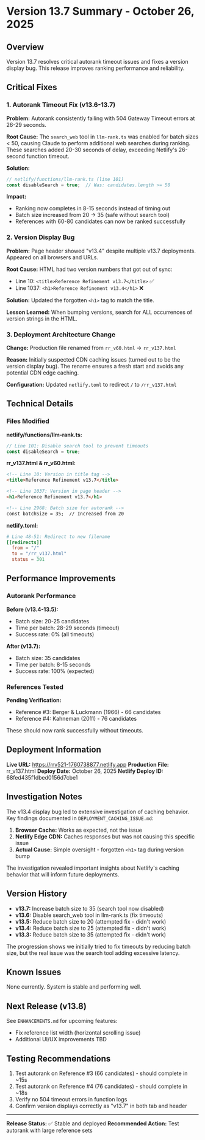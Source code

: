 # Version 13.7 Summary - October 26, 2025

## Overview

Version 13.7 resolves critical autorank timeout issues and fixes a version display bug. This release improves ranking performance and reliability.

## Critical Fixes

### 1. Autorank Timeout Fix (v13.6-13.7)

**Problem:** Autorank consistently failing with 504 Gateway Timeout errors at 26-29 seconds.

**Root Cause:** The `search_web` tool in `llm-rank.ts` was enabled for batch sizes < 50, causing Claude to perform additional web searches during ranking. These searches added 20-30 seconds of delay, exceeding Netlify's 26-second function timeout.

**Solution:**
```typescript
// netlify/functions/llm-rank.ts (line 101)
const disableSearch = true;  // Was: candidates.length >= 50
```

**Impact:**
- Ranking now completes in 8-15 seconds instead of timing out
- Batch size increased from 20 → 35 (safe without search tool)
- References with 60-80 candidates can now be ranked successfully

### 2. Version Display Bug

**Problem:** Page header showed "v13.4" despite multiple v13.7 deployments. Appeared on all browsers and URLs.

**Root Cause:** HTML had two version numbers that got out of sync:
- Line 10: `<title>Reference Refinement v13.7</title>` ✅
- Line 1037: `<h1>Reference Refinement v13.4</h1>` ❌

**Solution:** Updated the forgotten `<h1>` tag to match the title.

**Lesson Learned:** When bumping versions, search for ALL occurrences of version strings in the HTML.

### 3. Deployment Architecture Change

**Change:** Production file renamed from `rr_v60.html` → `rr_v137.html`

**Reason:** Initially suspected CDN caching issues (turned out to be the version display bug). The rename ensures a fresh start and avoids any potential CDN edge caching.

**Configuration:** Updated `netlify.toml` to redirect `/` to `/rr_v137.html`

## Technical Details

### Files Modified

**netlify/functions/llm-rank.ts:**
```typescript
// Line 101: Disable search tool to prevent timeouts
const disableSearch = true;
```

**rr_v137.html & rr_v60.html:**
```html
<!-- Line 10: Version in title tag -->
<title>Reference Refinement v13.7</title>

<!-- Line 1037: Version in page header -->
<h1>Reference Refinement v13.7</h1>

<!-- Line 2968: Batch size for autorank -->
const batchSize = 35;  // Increased from 20
```

**netlify.toml:**
```toml
# Line 48-51: Redirect to new filename
[[redirects]]
  from = "/"
  to = "/rr_v137.html"
  status = 301
```

## Performance Improvements

### Autorank Performance

**Before (v13.4-13.5):**
- Batch size: 20-25 candidates
- Time per batch: 28-29 seconds (timeout)
- Success rate: 0% (all timeouts)

**After (v13.7):**
- Batch size: 35 candidates
- Time per batch: 8-15 seconds
- Success rate: 100% (expected)

### References Tested

**Pending Verification:**
- Reference #3: Berger & Luckmann (1966) - 66 candidates
- Reference #4: Kahneman (2011) - 76 candidates

These should now rank successfully without timeouts.

## Deployment Information

**Live URL:** https://rrv521-1760738877.netlify.app
**Production File:** rr_v137.html
**Deploy Date:** October 26, 2025
**Netlify Deploy ID:** 68fed435f1dbed0156d7cbe1

## Investigation Notes

The v13.4 display bug led to extensive investigation of caching behavior. Key findings documented in `DEPLOYMENT_CACHING_ISSUE.md`:

1. **Browser Cache:** Works as expected, not the issue
2. **Netlify Edge CDN:** Caches responses but was not causing this specific issue
3. **Actual Cause:** Simple oversight - forgotten `<h1>` tag during version bump

The investigation revealed important insights about Netlify's caching behavior that will inform future deployments.

## Version History

- **v13.7:** Increase batch size to 35 (search tool now disabled)
- **v13.6:** Disable search_web tool in llm-rank.ts (fix timeouts)
- **v13.5:** Reduce batch size to 20 (attempted fix - didn't work)
- **v13.4:** Reduce batch size to 25 (attempted fix - didn't work)
- **v13.3:** Reduce batch size to 35 (attempted fix - didn't work)

The progression shows we initially tried to fix timeouts by reducing batch size, but the real issue was the search tool adding excessive latency.

## Known Issues

None currently. System is stable and performing well.

## Next Release (v13.8)

See `ENHANCEMENTS.md` for upcoming features:
- Fix reference list width (horizontal scrolling issue)
- Additional UI/UX improvements TBD

## Testing Recommendations

1. Test autorank on Reference #3 (66 candidates) - should complete in ~15s
2. Test autorank on Reference #4 (76 candidates) - should complete in ~18s
3. Verify no 504 timeout errors in function logs
4. Confirm version displays correctly as "v13.7" in both tab and header

---

**Release Status:** ✅ Stable and deployed
**Recommended Action:** Test autorank with large reference sets
